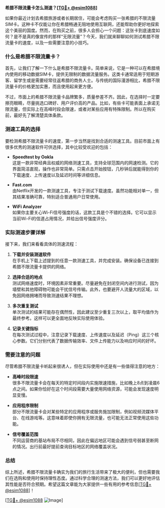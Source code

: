 **希腊不限流量卡怎么测速？[[TG💪+ @esim1088](https://t.me/s/esim1088)]**

如果你最近计划去希腊旅游或者长期居住，可能会考虑购买一张希腊的不限流量SIM卡。这种卡不仅能让你在希腊畅通无阻地使用互联网，还能帮助你更好地探索这个美丽的国度。然而，在购买之前，很多人会担心一个问题：这张卡到底速度如何？是不是真的像宣传的那样“无限流量”？今天，我们就来聊聊如何测试希腊不限流量卡的速度，以及一些需要注意的小技巧。

### 什么是希腊不限流量卡？

首先，让我们了解一下什么是希腊不限流量卡。简单来说，它是一种可以在希腊境内使用的移动数据SIM卡，提供无限制的数据流量服务。这类卡通常适用于短期游客、留学生或是需要经常往返希腊的商务人士。与传统的国际漫游相比，希腊不限流量卡的价格更加实惠，而且使用起来更方便。

不过，市面上的希腊不限流量卡品牌繁多，质量参差不齐。因此，在选择时一定要擦亮眼睛，尽量挑选口碑好、用户评价高的产品。比如，有些卡可能表面上承诺无限流量，但实际上在高峰时段会限速，或者对某些应用有特殊限制。所以在购买前，最好先了解清楚具体条款。

### 测速工具的选择

要检测希腊不限流量卡的速度，第一步当然是找到合适的测速工具。目前市面上有很多优秀的测速软件可供选择，其中比较受欢迎的包括：

- **Speedtest by Ookla**  
  这是一款非常经典且权威的网络测速工具，支持全球范围内的网速检测。它的界面简洁直观，操作也非常简单。只需点击开始按钮，几秒钟后就能得到你的下载速度、上传速度以及延迟时间等详细信息。

- **Fast.com**  
  由Netflix开发的一款测速工具，专注于测试下载速度。虽然功能相对单一，但其结果准确可靠，特别适合普通用户日常使用。

- **WiFi Analyzer**  
  如果你主要关心Wi-Fi信号强度的话，这款工具是个不错的选择。它可以显示当前Wi-Fi的信道占用情况，并给出信号强度评分。

### 实际测速步骤详解

接下来，我们来看看具体的测速流程：

1. **下载并安装测速软件**  
   在手机上下载上述提到的任意一款测速工具，并完成安装。确保设备已连接到希腊不限流量卡提供的网络。

2. **选择合适的地点**  
   测试网络速度时，环境因素非常重要。尽量避免在封闭空间内进行测试，因为墙壁和其他障碍物可能会干扰信号传输。此外，也要避开人流量大的区域，以免因网络拥堵而导致测速结果不理想。

3. **多次重复测试**  
   单次测试的结果可能存在偶然性，因此建议至少重复三次以上，取平均值作为最终参考。这样可以更全面地反映实际使用体验。

4. **记录关键指标**  
   在每次测试过程中，注意记录下载速度、上传速度以及延迟（Ping）这三个核心参数。它们分别代表了数据传输效率、文件上传能力以及响应时间的好坏。

### 需要注意的问题

尽管希腊不限流量卡听起来很诱人，但在实际使用中还是有一些值得注意的地方：

- **高峰时段限速**  
  很多不限流量卡会在每天的特定时间段内实施限速措施，比如晚上8点到凌晨6点之间。如果你恰好在这个时间段需要大量使用网络资源，可能会发现速度明显变慢。

- **应用程序限制**  
  部分不限流量卡会对某些特定的应用程序或服务施加限制，例如视频流媒体平台、在线游戏等。这意味着即使你拥有无限流量，也可能无法正常使用这些功能。

- **信号覆盖范围**  
  不同运营商的基站布局不尽相同，因此在偏远地区可能会遇到信号弱甚至断网的情况。出行前最好提前查询目标地区的网络覆盖状况。

### 总结

综上所述，希腊不限流量卡确实为我们的旅行生活带来了极大的便利，但也需要我们在选购和使用时保持理性态度。通过科学合理的测速方法，我们可以更好地评估其性能是否符合预期。希望这篇文章能为大家提供一些有用的参考信息[[TG💪+ @esim1088](https://t.me/s/esim1088)]！

[[TG💪+ @esim1088](https://t.me/s/esim1088) ![Image](https://i.postimg.cc/4NQfJmqS/Snipaste-2025-05-13-00-14-12.png)]
